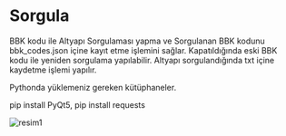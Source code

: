 # Sorgula
BBK kodu ile Altyapı Sorgulaması yapma ve Sorgulanan BBK kodunu bbk_codes.json içine kayıt etme işlemini sağlar. Kapatıldığında eski BBK kodu ile yeniden sorgulama yapılabilir. Altyapı sorgulandığında txt içine kaydetme işlemi yapılır.

Pythonda yüklemeniz gereken kütüphaneler.

pip install PyQt5,
pip install requests

![resim1](https://github.com/user-attachments/assets/af405d43-641f-4181-b054-8f1a2b9cd01a)

